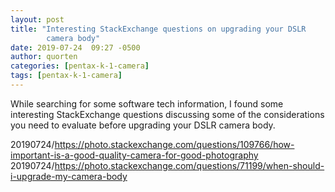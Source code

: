 ```yaml
---
layout: post
title: "Interesting StackExchange questions on upgrading your DSLR
        camera body"
date: 2019-07-24  09:27 -0500
author: quorten
categories: [pentax-k-1-camera]
tags: [pentax-k-1-camera]
---
```


While searching for some software tech information, I found some
interesting StackExchange questions discussing some of the
considerations you need to evaluate before upgrading your DSLR camera
body.

20190724/https://photo.stackexchange.com/questions/109766/how-important-is-a-good-quality-camera-for-good-photography  
20190724/https://photo.stackexchange.com/questions/71199/when-should-i-upgrade-my-camera-body
